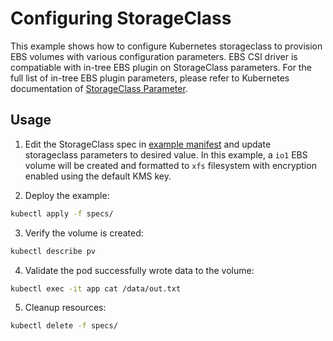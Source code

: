 # Configuring StorageClass
This example shows how to configure Kubernetes storageclass to provision EBS volumes with various configuration parameters. EBS CSI driver is compatiable with in-tree EBS plugin on StorageClass parameters. For the full list of in-tree EBS plugin parameters, please refer to Kubernetes documentation of [StorageClass Parameter](https://kubernetes.io/docs/concepts/storage/storage-classes/#aws-ebs).

## Usage
1. Edit the StorageClass spec in [example manifest](./specs/example.yaml) and update storageclass parameters to desired value. In this example, a `io1` EBS volume will be created and formatted to `xfs` filesystem with encryption enabled using the default KMS key.

2. Deploy the example:
```sh
kubectl apply -f specs/
```

3. Verify the volume is created:
```sh
kubectl describe pv
```

4. Validate the pod successfully wrote data to the volume:
```sh
kubectl exec -it app cat /data/out.txt
```

5. Cleanup resources:
```sh
kubectl delete -f specs/
```